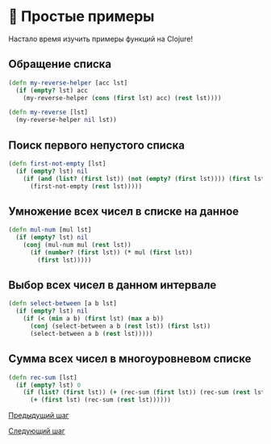 # :notebook: Простые примеры

Настало время изучить примеры функций на Clojure!

## Обращение списка

``` clojure
(defn my-reverse-helper [acc lst]
  (if (empty? lst) acc
    (my-reverse-helper (cons (first lst) acc) (rest lst))))

(defn my-reverse [lst]
  (my-reverse-helper nil lst))
```

## Поиск первого непустого списка

``` clojure
(defn first-not-empty [lst]
  (if (empty? lst) nil
    (if (and (list? (first lst)) (not (empty? (first lst)))) (first lst)
      (first-not-empty (rest lst)))))
```

## Умножение всех чисел в списке на данное

``` clojure
(defn mul-num [mul lst]
  (if (empty? lst) nil
    (conj (mul-num mul (rest lst))
      (if (number? (first lst)) (* mul (first lst))
        (first lst)))))
```

## Выбор всех чисел в данном интервале

``` clojure
(defn select-between [a b lst]
  (if (empty? lst) nil
    (if (< (min a b) (first lst) (max a b))
      (conj (select-between a b (rest lst)) (first lst))
      (select-between a b (rest lst)))))
```

## Сумма всех чисел в многоуровневом списке

``` clojure
(defn rec-sum [lst]
  (if (empty? lst) 0
    (if (list? (first lst)) (+ (rec-sum (first lst)) (rec-sum (rest lst)))
      (+ (first lst) (rec-sum (rest lst))))))
```

[Предыдущий шаг](java_integration.md)

[Следующий шаг](use_cases.md)
